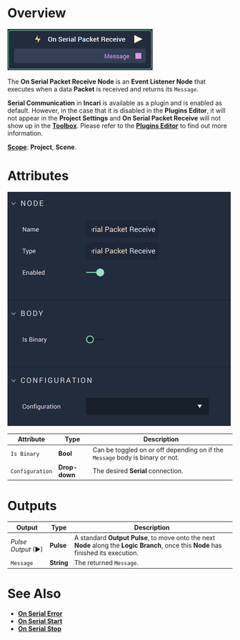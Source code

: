 # Overview

![The On Serial Packet Receive Node.](../../../../.gitbook/assets/onserialpacketreceivenode.png)

The **On Serial Packet Receive Node** is an **Event Listener Node** that executes when a data **Packet** is received and returns its `Message`.

**Serial Communication** in **Incari** is available as a plugin and is enabled as default. However, in the case that it is disabled in the **Plugins Editor**, it will not appear in the **Project Settings** and **On Serial Packet Receive** will not show up in the [**Toolbox**](../../../overview.md). Please refer to the [**Plugins Editor**](../../../modules/plugins-editor.md) to find out more information.

[**Scope**](../../overview.md#scopes): **Project**, **Scene**.

# Attributes

![The On Serial Packet Receive Node Attributes.](../../../../.gitbook/assets/onserialpacketreceiveattributes.png)

|Attribute|Type|Description|
|---|---|---|
|`Is Binary`|**Bool**|Can be toggled on or off depending on if the `Message` body is binary or not.|
|`Configuration`|**Drop-down**|The desired **Serial** connection.|

# Outputs

|Output|Type|Description|
|---|---|---|
|*Pulse Output* (►)|**Pulse**|A standard **Output Pulse**, to move onto the next **Node** along the **Logic Branch**, once this **Node** has finished its execution.|
|`Message`|**String**|The returned `Message`.|

# See Also

* [**On Serial Error**](onserialerror.md)
* [**On Serial Start**](onserialstart.md)
* [**On Serial Stop**](onserialstop.md)

